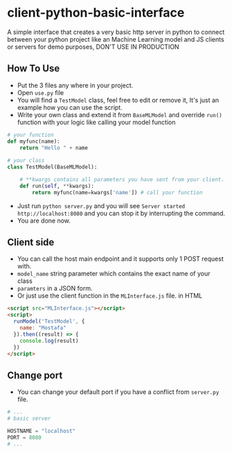 # client-python-basic-interface
A simple interface that creates a very basic http server in python to connect between your python project like an Machine Learning model and JS clients or servers for demo purposes, DON'T USE IN PRODUCTION


## How To Use
- Put the 3 files any where in your project.
- Open ``` use.py ``` file
- You will find a ``` TestModel ``` class, feel free to edit or remove it, It's just an example how you can use the script.
- Write your own class and extend it from ``` BaseMLModel ``` and override ``` run() ``` function with your logic like calling your model function

```py
# your function 
def myfunc(name):
    return "Hello " + name
    
# your class 
class TestModel(BaseMLModel):

    # **kwargs contains all parameters you have sent from your client.    
    def run(self, **kwargs):
        return myfunc(name=kwargs['name']) # call your function
```

- Just run ``` python server.py ``` and you will see ``` Server started http://localhost:8080 ``` and you can stop it by interrupting the command.
- You are done now.

## Client side 
- You can call the host main endpoint and it supports only 1 POST request with.
- ``` model_name ``` string parameter which contains the exact name of your class
- ``` paramters ``` in a JSON form.
- Or just use the client function in the ``` MLInterface.js ``` file.
in HTML
```html
<script src="MLInterface.js"></script>
<script>
  runModel('TestModel', {
    name: "Mostafa"
  }).then((result) => {
    console.log(result)
  })
</script>
```

## Change port
- You can change your default port if you have a conflict from ``` server.py ``` file.
```py
# ...
# basic server

HOSTNAME = "localhost"
PORT = 8080
# ...
```
